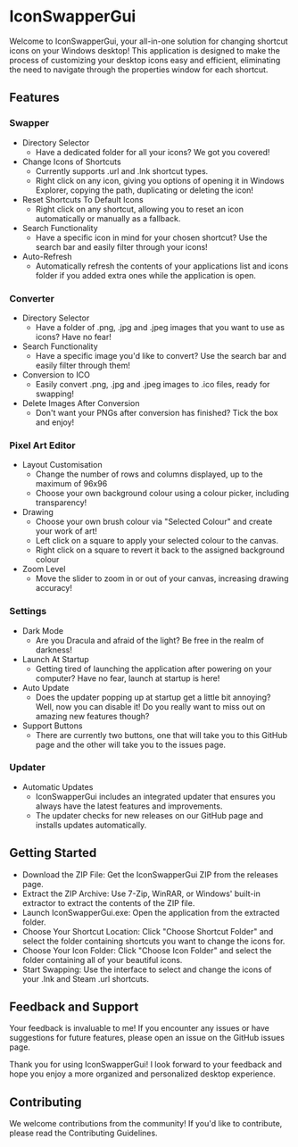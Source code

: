 # IconSwapperGui
Welcome to IconSwapperGui, your all-in-one solution for changing shortcut icons on your Windows desktop! This application is designed to make the process of customizing your desktop icons easy and efficient, eliminating the need to navigate through the properties window for each shortcut.

## Features
### Swapper
- Directory Selector
  - Have a dedicated folder for all your icons? We got you covered!
- Change Icons of Shortcuts
  - Currently supports .url and .lnk shortcut types.
  - Right click on any icon, giving you options of opening it in Windows Explorer, copying the path, duplicating or deleting the icon!
- Reset Shortcuts To Default Icons
  - Right click on any shortcut, allowing you to reset an icon automatically or manually as a fallback.
- Search Functionality
  - Have a specific icon in mind for your chosen shortcut? Use the search bar and easily filter through your icons!
- Auto-Refresh
  - Automatically refresh the contents of your applications list and icons folder if you added extra ones while the application is open.

### Converter
- Directory Selector
  - Have a folder of .png, .jpg and .jpeg images that you want to use as icons? Have no fear!
- Search Functionality
  - Have a specific image you'd like to convert? Use the search bar and easily filter through them!
- Conversion to ICO
  - Easily convert .png, .jpg and .jpeg images to .ico files, ready for swapping!
- Delete Images After Conversion
  - Don't want your PNGs after conversion has finished? Tick the box and enjoy!
 
### Pixel Art Editor
- Layout Customisation
  - Change the number of rows and columns displayed, up to the maximum of 96x96
  - Choose your own background colour using a colour picker, including transparency!
- Drawing
  - Choose your own brush colour via "Selected Colour" and create your work of art!
  - Left click on a square to apply your selected colour to the canvas.
  - Right click on a square to revert it back to the assigned background colour
- Zoom Level
  - Move the slider to zoom in or out of your canvas, increasing drawing accuracy!
 
### Settings
- Dark Mode
  - Are you Dracula and afraid of the light? Be free in the realm of darkness!
- Launch At Startup
  - Getting tired of launching the application after powering on your computer? Have no fear, launch at startup is here!
- Auto Update
  - Does the updater popping up at startup get a little bit annoying? Well, now you can disable it! Do you really want to miss out on amazing new features though?
- Support Buttons
  - There are currently two buttons, one that will take you to this GitHub page and the other will take you to the issues page.

### Updater
- Automatic Updates
  - IconSwapperGui includes an integrated updater that ensures you always have the latest features and improvements.
  - The updater checks for new releases on our GitHub page and installs updates automatically.

## Getting Started
- Download the ZIP File: Get the IconSwapperGui ZIP from the releases page.
- Extract the ZIP Archive: Use 7-Zip, WinRAR, or Windows' built-in extractor to extract the contents of the ZIP file.
- Launch IconSwapperGui.exe: Open the application from the extracted folder.
- Choose Your Shortcut Location: Click "Choose Shortcut Folder" and select the folder containing shortcuts you want to change the icons for.
- Choose Your Icon Folder: Click "Choose Icon Folder" and select the folder containing all of your beautiful icons.
- Start Swapping: Use the interface to select and change the icons of your .lnk and Steam .url shortcuts.

## Feedback and Support
Your feedback is invaluable to me! If you encounter any issues or have suggestions for future features, please open an issue on the GitHub issues page.

Thank you for using IconSwapperGui! I look forward to your feedback and hope you enjoy a more organized and personalized desktop experience.

## Contributing
We welcome contributions from the community! If you'd like to contribute, please read the Contributing Guidelines.
